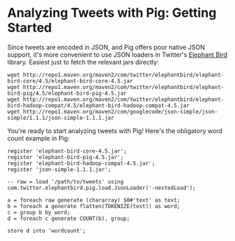 # Analyzing Tweets with Pig: Getting Started

Since tweets are encoded in JSON, and Pig offers poor native JSON support, it's more convenient to use JSON loaders in Twitter's [Elephant Bird](https://github.com/kevinweil/elephant-bird/) library. Easiest just to fetch the relevant jars directly:

```
wget http://repo1.maven.org/maven2/com/twitter/elephantbird/elephant-bird-core/4.5/elephant-bird-core-4.5.jar
wget http://repo1.maven.org/maven2/com/twitter/elephantbird/elephant-bird-pig/4.5/elephant-bird-pig-4.5.jar
wget http://repo1.maven.org/maven2/com/twitter/elephantbird/elephant-bird-hadoop-compat/4.5/elephant-bird-hadoop-compat-4.5.jar
wget http://repo1.maven.org/maven2/com/googlecode/json-simple/json-simple/1.1.1/json-simple-1.1.1.jar
```

You're ready to start analyzing tweets with Pig! Here's the obligatory word count example in Pig:

```
register 'elephant-bird-core-4.5.jar';
register 'elephant-bird-pig-4.5.jar';
register 'elephant-bird-hadoop-compat-4.5.jar';
register 'json-simple-1.1.1.jar';

-- raw = load '/path/to/tweets' using com.twitter.elephantbird.pig.load.JsonLoader('-nestedLoad');

a = foreach raw generate (chararray) $0#'text' as text;
b = foreach a generate flatten(TOKENIZE(text)) as word;
c = group b by word;
d = foreach c generate COUNT(b), group;

store d into 'wordcount';
```
